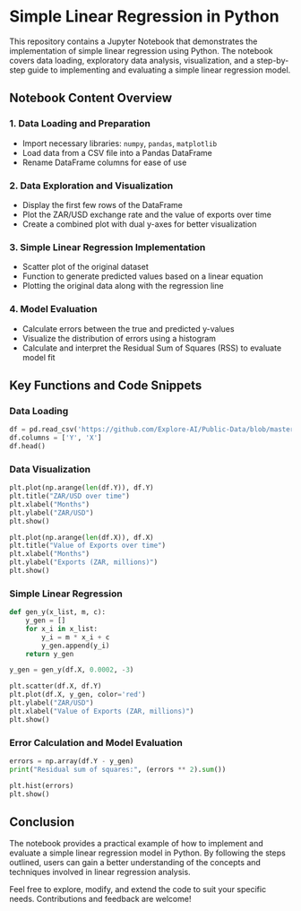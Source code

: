 # Simple Linear Regression in Python

This repository contains a Jupyter Notebook that demonstrates the implementation of simple linear regression using Python. The notebook covers data loading, exploratory data analysis, visualization, and a step-by-step guide to implementing and evaluating a simple linear regression model.

## Notebook Content Overview

### 1. Data Loading and Preparation
- Import necessary libraries: `numpy`, `pandas`, `matplotlib`
- Load data from a CSV file into a Pandas DataFrame
- Rename DataFrame columns for ease of use

### 2. Data Exploration and Visualization
- Display the first few rows of the DataFrame
- Plot the ZAR/USD exchange rate and the value of exports over time
- Create a combined plot with dual y-axes for better visualization

### 3. Simple Linear Regression Implementation
- Scatter plot of the original dataset
- Function to generate predicted values based on a linear equation
- Plotting the original data along with the regression line

### 4. Model Evaluation
- Calculate errors between the true and predicted y-values
- Visualize the distribution of errors using a histogram
- Calculate and interpret the Residual Sum of Squares (RSS) to evaluate model fit

## Key Functions and Code Snippets

### Data Loading
```python
df = pd.read_csv('https://github.com/Explore-AI/Public-Data/blob/master/exports%20ZAR-USD-data.csv?raw=true', index_col=0)
df.columns = ['Y', 'X']
df.head()
```

### Data Visualization
```python
plt.plot(np.arange(len(df.Y)), df.Y)
plt.title("ZAR/USD over time")
plt.xlabel("Months")
plt.ylabel("ZAR/USD")
plt.show()

plt.plot(np.arange(len(df.X)), df.X)
plt.title("Value of Exports over time")
plt.xlabel("Months")
plt.ylabel("Exports (ZAR, millions)")
plt.show()
```

### Simple Linear Regression
```python
def gen_y(x_list, m, c):
    y_gen = []
    for x_i in x_list:
        y_i = m * x_i + c
        y_gen.append(y_i)
    return y_gen

y_gen = gen_y(df.X, 0.0002, -3)

plt.scatter(df.X, df.Y)
plt.plot(df.X, y_gen, color='red')
plt.ylabel("ZAR/USD")
plt.xlabel("Value of Exports (ZAR, millions)")
plt.show()
```

### Error Calculation and Model Evaluation
```python
errors = np.array(df.Y - y_gen)
print("Residual sum of squares:", (errors ** 2).sum())

plt.hist(errors)
plt.show()
```

## Conclusion
The notebook provides a practical example of how to implement and evaluate a simple linear regression model in Python. By following the steps outlined, users can gain a better understanding of the concepts and techniques involved in linear regression analysis.

Feel free to explore, modify, and extend the code to suit your specific needs. Contributions and feedback are welcome!
